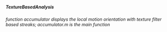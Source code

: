 #####  **TextureBasedAnalysis**
######  function accumulator displays the local motion orientation with texture filter based streaks; accumulator.m is the main function

